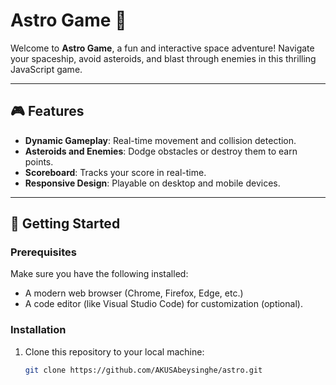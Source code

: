 # Astro Game 🚀

Welcome to **Astro Game**, a fun and interactive space adventure! Navigate your spaceship, avoid asteroids, and blast through enemies in this thrilling JavaScript game.

---

## 🎮 Features
- **Dynamic Gameplay**: Real-time movement and collision detection.
- **Asteroids and Enemies**: Dodge obstacles or destroy them to earn points.
- **Scoreboard**: Tracks your score in real-time.
- **Responsive Design**: Playable on desktop and mobile devices.

---

## 🚀 Getting Started

### Prerequisites
Make sure you have the following installed:
- A modern web browser (Chrome, Firefox, Edge, etc.)
- A code editor (like Visual Studio Code) for customization (optional).

### Installation
1. Clone this repository to your local machine:
   ```bash
   git clone https://github.com/AKUSAbeysinghe/astro.git


